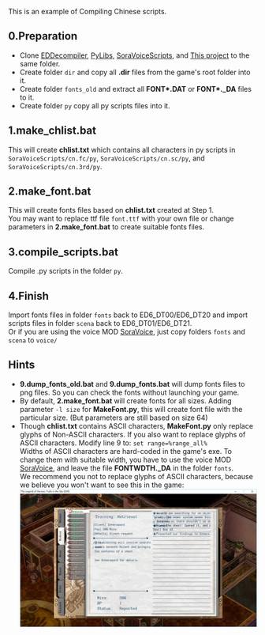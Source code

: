 This is an example of Compiling Chinese scripts.

## 0.Preparation

- Clone [EDDecompiler](https://github.com/ZhenjianYang/EDDecompiler), [PyLibs](https://github.com/ZhenjianYang/PyLibs), [SoraVoiceScripts](https://github.com/ZhenjianYang/SoraVoiceScripts), and [This project](https://github.com/ZhenjianYang/SoraTranslation-Tools) to the same folder.
- Create folder `dir` and copy all **\.dir** files from the game's root folder into it.
- Create folder `fonts_old` and extract all **FONT\*\.DAT** or **FONT\*\.\_DA** files to it.
- Create folder `py` copy all py scripts files into it.

## 1.make_chlist.bat

This will create **chlist.txt** which contains all characters in py scripts in `SoraVoiceScripts/cn.fc/py`, `SoraVoiceScripts/cn.sc/py`, and `SoraVoiceScripts/cn.3rd/py`.

## 2.make_font.bat

This will create fonts files based on **chlist.txt** created at Step 1.   
You may want to replace ttf file `font.ttf` with your own file or change parameters in **2.make_font.bat** to create suitable fonts files.

## 3.compile_scripts.bat

Compile .py scripts in the folder `py`.

## 4.Finish

Import fonts files in folder `fonts` back to ED6_DT00/ED6_DT20 and import scripts files in folder `scena` back to ED6_DT01/ED6_DT21.   
Or if you are using the voice MOD [SoraVoice](https://github.com/ZhenjianYang/SoraVoice), just copy folders `fonts` and `scena` to `voice/` 

## Hints

- **9.dump_fonts_old.bat** and **9.dump_fonts.bat** will dump fonts files to png files. So you can check the fonts without launching your game.
- By default, **2.make_font.bat** will create fonts for all sizes. Adding parameter `-l size` for **MakeFont.py**, this will create font file with the particular size. (But parameters are still based on size 64)  
- Though **chlist.txt** contains ASCII characters, **MakeFont.py** only replace glyphs of Non-ASCII characters. If you also want to replace glyphs of ASCII characters. Modify line 9 to: `set range=%range_all%`   
Widths of ASCII characters are hard-coded in the game's exe. To change them with suitable width, you have to use the voice MOD [SoraVoice](https://github.com/ZhenjianYang/SoraVoice), and leave the file **FONTWDTH._DA** in the folder `fonts`.    
We recommend you not to replace glyphs of ASCII characters, because we believe you won't want to see this in the game:   
![Pic1](../../res/pic1.png)

